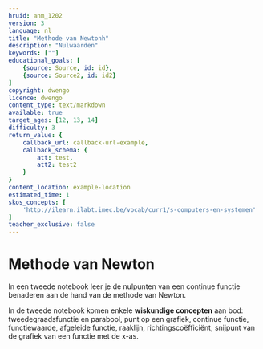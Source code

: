 ```yaml
---
hruid: anm_1202
version: 3
language: nl
title: "Methode van Newtonh"
description: "Nulwaarden"
keywords: [""]
educational_goals: [
    {source: Source, id: id}, 
    {source: Source2, id: id2}
]
copyright: dwengo
licence: dwengo
content_type: text/markdown
available: true
target_ages: [12, 13, 14]
difficulty: 3
return_value: {
    callback_url: callback-url-example,
    callback_schema: {
        att: test,
        att2: test2
    }
}
content_location: example-location
estimated_time: 1
skos_concepts: [
    'http://ilearn.ilabt.imec.be/vocab/curr1/s-computers-en-systemen'
]
teacher_exclusive: false
---
```


# Methode van Newton

In een tweede notebook leer je de nulpunten van een continue functie benaderen aan de hand van de methode van Newton.

In de tweede notebook komen enkele **wiskundige concepten** aan bod: tweedegraadsfunctie en parabool, punt op een grafiek, continue functie, functiewaarde, afgeleide functie, raaklijn, richtingscoëfficiënt, snijpunt van de grafiek van een functie met de x-as.
